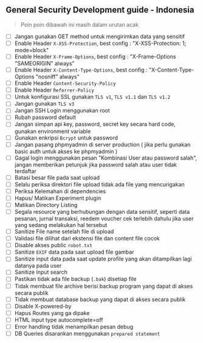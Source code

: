 ## General Security Development guide - Indonesia

> Poin poin dibawah ini masih dalam urutan acak

- [ ] Jangan gunakan GET method untuk mengirimkan data yang sensitif
- [ ] Enable Header `X-XSS-Protection`, best config : "X-XSS-Protection: 1; mode=block"
- [ ] Enable Header `X-Frame-Options`, best config : "X-Frame-Options "SAMEORIGIN" always"
- [ ] Enable Header `X-Content-Type-Options`, best config : "X-Content-Type-Options "nosniff" always"
- [ ] Enable Header `Content-Security-Policy`
- [ ] Enable Header `Referrer-Policy`
- [ ] Untuk konfigurasi SSL gunakan `TLS v1`, `TLS v1.1` dan `TLS v1.2`
- [ ] Jangan gunakan `TLS v3`
- [ ] Jangan SSH Login menggunakan root 
- [ ] Rubah password default
- [ ] Jangan simpan api key, password, secret key secara hard code, gunakan environment variable
- [ ] Gunakan enkripsi `Bcrypt` untuk password
- [ ] Jangan pasang phpmyadmin di server production ( jika perlu gunakan basic auth untuk akses ke phpmyadmin )
- [ ] Gagal login menggunakan pesan "Kombinasi User atau password salah", jangan memberikan petunjuk jika password salah atau user tidak terdaftar
- [ ] Batasi besar file pada saat upload
- [ ] Selalu periksa direktori file upload tidak ada file yang mencurigakan
- [ ] Periksa Kelemahan di dependencies
- [ ] Hapus/ Matikan Experiment plugin
- [ ] Matikan Directory Listing
- [ ] Segala resource yang berhubungan dengan data sensitif, seperti data pesanan, jurnal transaksi, reedem voucher cek terlebih dahulu jika user yang sedang melakukan hal tersebut 
- [ ] Sanitize File name setelah file di upload
- [ ] Validasi file dilihat dari ekstensi file dan content file cocok
- [ ] Disable akses public `robot.txt` 
- [ ] Sanitize `EXIF` data pada saat upload file gambar
- [ ] Sanitize input data pada saat update profile yang akan ditampilkan lagi datanya pada user
- [ ] Sanitize Input search
- [ ] Pastikan tidak ada file backup (`.bak`) disetiap file 
- [ ] Tidak membuat file archive berisi backup program yang dapat di akses secara publik
- [ ] Tidak membuat database backup yang dapat di akses secara publik
- [ ] Disable X-powered-by
- [ ] Hapus Routes yang ga dipake
- [ ] HTML input type autocomplete=off
- [ ] Error handling tidak menampilkan pesan debug
- [ ] DB Queries disarankan menggunakan `prepared statement`